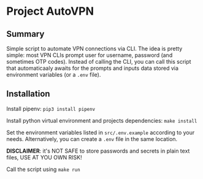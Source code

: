 # Project AutoVPN

## Summary

Simple script to automate VPN connections via CLI.
The idea is pretty simple: most VPN CLIs prompt user for username, password (and sometimes OTP codes). Instead of calling the CLI, you can call this script that automaticaaly awaits for the prompts and inputs data stored via environment variables (or a `.env` file).


## Installation

Install pipenv: `pip3 install pipenv`

Install python virtual environment and projects dependencies: `make install`

Set the environment variables listed in `src/.env.example` according to your needs. Alternatively, you can create a `.env` file in the same location.

**DISCLAIMER**: it's NOT SAFE to store passwords and secrets in plain text files, USE AT YOU OWN RISK!

Call the script using `make run`